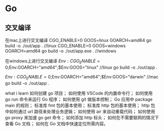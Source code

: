 # Go 
## 交叉编译
在mac上进行交叉编译
CGO_ENABLE=0 GOOS=linux GOARCH=amd64 go build -o ./out/app .   //linux
CGO_ENABLE=0 GOOS=windows GOARCH=amd64 go build -o ./out/app.exe . //windows    

在windows上进行交叉编译
$Env:CGO_ENABLE=0;$Env:GOARCH="amd64";$Env:GOOS="linux" //linux
go build -o ./out/app .

$Env:CGO_ENABLE=0;$Env:GOARCH="amd64";$Env:GOOS="darwin"    //mac
go build -o ./out/app .

what i learn
如何创建 go 项目；
如何使用 VSCode 的内置命令行；
如何使用 go run 命令来运行 Go 程序；
如何使用 git 做版本控制；
Go 应用中 package main 的规则；
标准库 fmt 包的基本使用；
标准库 http 包的基本使用；
http 包中如何通过 url 路径来处理业务逻辑；
如何使用 air 来自动重载代码；
如何使用 go proxy 来加速 go get 命令；
如何添加 http 标头；
如何在不需要联网的情况下查看 Go 文档；
如何在 Go 文档中快速定位所需内容。